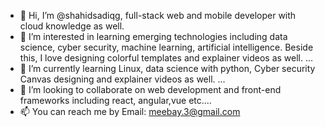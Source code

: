 - 👋 Hi, I’m @shahidsadiqg, full-stack web and mobile developer with cloud knowledge as well.
- 👀 I’m interested in learning emerging technologies including data science, cyber security, machine learning, artificial intelligence. Beside this, I love designing colorful templates and explainer videos as well. ...
- 🌱 I’m currently learning Linux, data science with python, Cyber security Canvas designing and explainer videos as well. ...
- 💞️ I’m looking to collaborate on web development and front-end frameworks including react, angular,vue etc....
- 📫 You can reach me by Email: meebay.3@gmail.com

<!---
shahidsadiqg/shahidsadiqg is a ✨ special ✨ repository because its `README.md` (this file) appears on your GitHub profile.
You can click the Preview link to take a look at your changes.
--->
